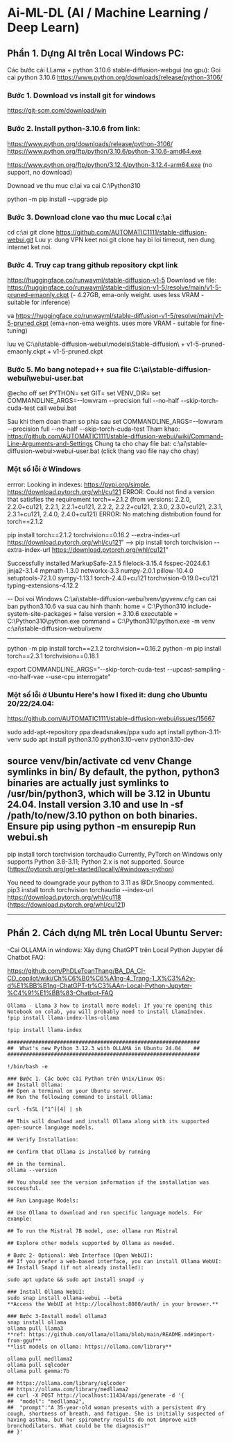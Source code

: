# Ai-ML-DL (AI / Machine Learning / Deep Learn)

## Phần 1. Dựng AI trên Local Windows PC:
Các bước cài LLama + python 3.10.6 stable-diffusion-webgui (no gpu): 
Goi cai python 3.10.6  https://www.python.org/downloads/release/python-3106/

### Bước 1. Download vs install git for windows
https://git-scm.com/download/win

### Bước 2. Install python-3.10.6 from link:
 https://www.python.org/downloads/release/python-3106/
 https://www.python.org/ftp/python/3.10.6/python-3.10.6-amd64.exe

https://www.python.org/ftp/python/3.12.4/python-3.12.4-arm64.exe (no support, no download)

Downoad ve thu muc c:\ai va cai C:\Python310

python -m pip install --upgrade pip

### Bước 3. Download clone vao thu muc Local c:\ai   
cd c:\ai
git clone https://github.com/AUTOMATIC1111/stable-diffusion-webui.git
Luu y: dung VPN keet noi git clone hay bi loi timeout, nen dung internet ket noi.

### Bước 4. Truy cap trang github repository ckpt link
https://huggingface.co/runwayml/stable-diffusion-v1-5
Download ve file: https://huggingface.co/runwayml/stable-diffusion-v1-5/resolve/main/v1-5-pruned-emaonly.ckpt   (- 4.27GB, ema-only weight. uses less VRAM - suitable for inference)

va https://huggingface.co/runwayml/stable-diffusion-v1-5/resolve/main/v1-5-pruned.ckpt (ema+non-ema weights. uses more VRAM - suitable for fine-tuning)

luu ve C:\ai\stable-diffusion-webui\models\Stable-diffusion\ 
								+ v1-5-pruned-emaonly.ckpt
								+ v1-5-pruned.ckpt


### Bước 5. Mo bang notepad++ sua file C:\ai\stable-diffusion-webui\webui-user.bat

@echo off
set PYTHON=
set GIT=
set VENV_DIR=
set COMMANDLINE_ARGS=--lowvram --precision full --no-half --skip-torch-cuda-test
call webui.bat


Sau khi them doan tham so phia sau set COMMANDLINE_ARGS=--lowvram --precision full --no-half --skip-torch-cuda-test
Tham khao: https://github.com/AUTOMATIC1111/stable-diffusion-webui/wiki/Command-Line-Arguments-and-Settings
Chung ta cho chay file bat:
c:\ai\stable-diffusion-webui>webui-user.bat  (click thang vao file nay cho chay)

### Một số lỗi ở Windows
errror:
Looking in indexes: https://pypi.org/simple, https://download.pytorch.org/whl/cu121
ERROR: Could not find a version that satisfies the requirement torch==2.1.2 (from versions: 2.2.0, 2.2.0+cu121, 2.2.1, 2.2.1+cu121, 2.2.2, 2.2.2+cu121, 2.3.0, 2.3.0+cu121, 2.3.1, 2.3.1+cu121, 2.4.0, 2.4.0+cu121)
ERROR: No matching distribution found for torch==2.1.2

pip install torch==2.1.2 torchvision==0.16.2 --extra-index-url https://download.pytorch.org/whl/cu121"
--> pip install torch torchvision --extra-index-url https://download.pytorch.org/whl/cu121"

Successfully installed MarkupSafe-2.1.5 filelock-3.15.4 fsspec-2024.6.1 jinja2-3.1.4 mpmath-1.3.0 networkx-3.3 numpy-2.0.1 pillow-10.4.0 setuptools-72.1.0 sympy-1.13.1 torch-2.4.0+cu121 torchvision-0.19.0+cu121 typing-extensions-4.12.2

-- Doi voi Windows C:\ai\stable-diffusion-webui\venv\pyvenv.cfg
can cai ban python3.10.6 va sua cau hinh thanh:
home = C:\Python310
include-system-site-packages = false
version = 3.10.6
executable = C:\Python310\python.exe
command = C:\Python310\python.exe -m venv c:\ai\stable-diffusion-webui\venv

-----------
python -m pip install torch==2.1.2 torchvision==0.16.2
python -m pip install torch==2.3.1 torchvision==0.18.1

export COMMANDLINE_ARGS="--skip-torch-cuda-test --upcast-sampling --no-half-vae --use-cpu interrogate"




### Một số lỗi ở Ubuntu  Here's how I fixed it: dung cho Ubuntu 20/22/24.04:
https://github.com/AUTOMATIC1111/stable-diffusion-webui/issues/15667

sudo add-apt-repository ppa:deadsnakes/ppa
sudo apt install python-3.11-venv
sudo apt install python3.10 python3.10-venv python3.10-dev 

source venv/bin/activate
cd venv
Change symlinks in bin/
By default, the python, python3 binaries are actually just symlinks to /usr/bin/python3, which will be 3.12 in Ubuntu 24.04. Install version 3.10 and use ln -sf /path/to/new/3.10 python on both binaries.
Ensure pip using python -m ensurepip
Run webui.sh
---------------
pip install torch torchvision torchaudio
Currently, PyTorch on Windows only supports Python 3.8-3.11; Python 2.x is not supported. Source (https://pytorch.org/get-started/locally/#windows-python)

You need to downgrade your python to 3.11 as @Dr.Snoopy commented.
pip3 install torch torchvision torchaudio --index-url https://download.pytorch.org/whl/cu118  (https://download.pytorch.org/whl/cu121)


<hr></hr>

## Phần 2. Cách dựng ML trên Local Ubuntu Server: 
-Cai OLLAMA in windows: Xây dựng ChatGPT trên Local Python Jupyter để Chatbot FAQ:

https://github.com/PhDLeToanThang/BA_DA_CI-CD_copilot/wiki/Ch%C6%B0%C6%A1ng-4_Trang-1_X%C3%A2y-d%E1%BB%B1ng-ChatGPT-tr%C3%AAn-Local-Python-Jupyter-%C4%91%E1%BB%83-Chatbot-FAQ

```ollama
Ollama - Llama 3 how to install more model: If you're opening this Notebook on colab, you will probably need to install LlamaIndex.
!pip install llama-index-llms-ollama

!pip install llama-index

##############################################################
##  What's new Python 3.12.3 with OLLAMA in Ubuntu 24.04    ##
##############################################################

!/bin/bash -e

### Bước 1. Các bước cài Python trên Unix/Linux OS: 
## Install Ollama:
## Open a terminal on your Ubuntu server.
## Run the following command to install Ollama: 

curl -fsSL [^1^][4] | sh

## This will download and install Ollama along with its supported open-source language models.

## Verify Installation:

## Confirm that Ollama is installed by running 

## in the terminal.
ollama --version 

## You should see the version information if the installation was successful.

## Run Language Models:

## Use Ollama to download and run specific language models. For example:

## To run the Mistral 7B model, use: ollama run Mistral

## Explore other models supported by Ollama as needed.

# Bước 2- Optional: Web Interface (Open WebUI):
## If you prefer a web-based interface, you can install Ollama WebUI:
## Install Snapd (if not already installed):

sudo apt update && sudo apt install snapd -y

### Install Ollama WebUI: 
sudo snap install ollama-webui --beta
**Access the WebUI at http://localhost:8080/auth/ in your browser.**

### Bước 3-Install model ollama3
snap install ollama
ollama pull llama3
**ref: https://github.com/ollama/ollama/blob/main/README.md#import-from-gguf**
**list models on ollama: https://ollama.com/library**

ollama pull medllama2
ollama pull sqlcoder
ollama pull gemma:7b

## https://ollama.com/library/sqlcoder
## https://ollama.com/library/medllama2
## curl -X POST http://localhost:11434/api/generate -d '{
##  "model": "medllama2",
##  "prompt":"A 35-year-old woman presents with a persistent dry cough, shortness of breath, and fatigue. She is initially suspected of having asthma, but her spirometry results do not improve with bronchodilators. What could be the diagnosis?"
## }'
```
